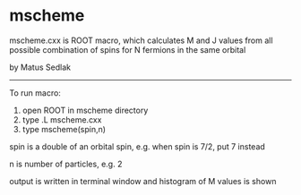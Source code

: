 # mscheme
mscheme.cxx is ROOT macro, which calculates M and J values from all possible combination of spins for N fermions in the same orbital

by Matus Sedlak
****************************************************************************************

To run macro:
1. open ROOT in mscheme directory
2. type .L mscheme.cxx
3. type mscheme(spin,n)

spin is a double of an orbital spin, e.g. when spin is 7/2, put 7 instead

n is number of particles, e.g. 2 

output is written in terminal window and histogram of M values is shown
